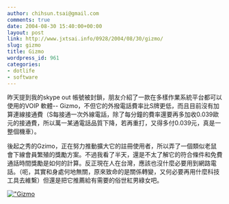 ```yaml
---
author: chihsun.tsai@gmail.com
comments: true
date: 2004-08-30 15:40:00+00:00
layout: post
link: http://www.jxtsai.info/0928/2004/08/30/gizmo/
slug: gizmo
title: Gizmo
wordpress_id: 961
categories:
- dotlife
- software
---
```


昨天提到我的skype out 帳號被封鎖，朋友介紹了一款在多樣作業系統平台都可以使用的VOIP 軟體-- Gizmo，不但它的外撥電話費率比S牌更低，而且目前沒有加算連線接通費（S每接通一次外線電話，除了每分鐘的費率還要再多加收0.039歐元的接通費，所以萬一某通電話品質下降，若再重打，又得多付0.039元，真是一整個機車）。  
  
後起之秀的Gzimo，正在努力推動擴大它的註冊使用者，所以弄了一個類似老鼠會下線會員繁殖的獎勵方案。不過我看了半天，還是不太了解它的符合條件和免費通話時間獎勵是如何的計算。反正現在人在台灣，應該也沒什麼必要用到網路電話。（呃，其實和身處何地無關，原來致命的是關係轉變，又何必要再用什麼科技工具去維繫）但還是把它推薦給有需要的俗世紅男綠女吧。  
  
[!["Gizmo]()](http://gizmoproject.com/)
